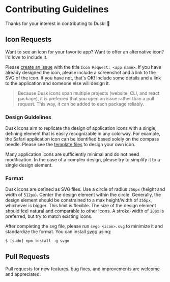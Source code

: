 # Contributing Guidelines

Thanks for your interest in contributing to Dusk! 🖤

## Icon Requests

Want to see an icon for your favorite app? Want to offer an alternative icon? I'd love to include it.

Please [create an issue](https://github.com/pacocoursey/dusk/issues/new?title=Icon%20Request:) with the title `Icon Request: <app name>`. If you have already designed the icon, please include a screenshot and a link to the SVG of the icon. If you have not, that's OK! Include some details and a link to the application and someone else will design it.

> Because Dusk icons span multiple projects (website, CLI, and react package), it is preferred that you open an issue rather than a pull request. This way, it can be added to each package reliably.

### Design Guidelines

Dusk icons aim to replicate the design of application icons with a single, defining element that is easily recognizable in any colorway. For example, the Safari application icon can be identified based solely on the compass needle. Please see the [template files](https://github.com/pacocoursey/Dusk/tree/master/templates) to design your own icon.

Many application icons are sufficiently minimal and do not need modification. In the case of a complex design, please try to simplify it to a single design element.

### Format

Dusk icons are defined as SVG files. Use a circle of radius `256px` (height and width of `512px`). Center the design element within the circle. Generally, the design element should be constrained to a max height/width of `255px`, whichever is bigger. This limit is flexible. The size of the design element should feel natural and comparable to other icons. A stroke-width of `20px` is preferred, but try to match existing icons.

After completing the svg file, please run `svgo <icon>.svg` to minimize it and standardize the format. You can install [svgo](https://github.com/svg/svgo) using:

```
$ [sudo] npm install -g svgo
```

## Pull Requests

Pull requests for new features, bug fixes, and improvements are welcome and appreciated.
